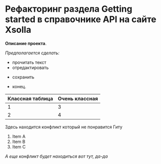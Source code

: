 # Рефакторинг раздела Getting started в справочнике API на сайте Xsolla

__Описание проекта__.

*Предполагается сделать:*

- прочитать текст
- отредактировать
* сохранить

- конец.

| Классная таблица | Очень классная |
| ------------- | ------------- |
| 1  | 3  |
| 2  | 4  |

Здесь находится конфликт который не понравится Гиту

1. Item A
2. Item B
3. Item C

*А еще конфликт будет находиться вот тут, да-да*
